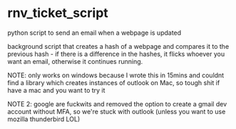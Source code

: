 # rnv_ticket_script
python script to send an email when a webpage is updated

background script that creates a hash of a webpage and compares it to the previous hash - if there is a difference in the hashes, it flicks whoever you
want an email, otherwise it continues running.

NOTE: only works on windows because I wrote this in 15mins and couldnt find a library which creates instances of outlook on Mac, so tough shit
if have a mac and you want to try it

NOTE 2: google are fuckwits and removed the option to create a gmail dev account without MFA, so we're stuck with outlook (unless you want to use
mozilla thunderbird LOL)
